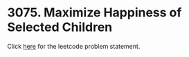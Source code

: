 # 3075. Maximize Happiness of Selected Children

Click [here](https://leetcode.com/problems/maximize-happiness-of-selected-children/) for the leetcode problem statement.
